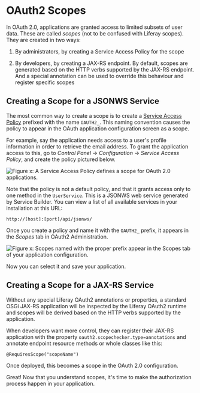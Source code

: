 # OAuth2 Scopes 

In OAuth 2.0, applications are granted access to limited subsets of user data.
These are called *scopes* (not to be confused with Liferay scopes). They are
created in two ways: 

1.  By administrators, by creating a Service Access Policy for the scope

2.  By developers, by creating a JAX-RS endpoint. By default, scopes are 
	generated based on the HTTP verbs supported by the JAX-RS endpoint. 
	And a special annotation can be used to override this behaviour and register
	specific scopes

## Creating a Scope for a JSONWS Service

The most common way to create a scope is to create a 
[Service Access Policy](/discover/deployment/-/knowledge_base/7-1/service-access-policies)
prefixed with the name `OAUTH2_`. This naming convention causes the policy to appear
in the OAuth application configuration screen as a scope. 

For example, say the application needs access to a user's profile information in
order to retrieve the email address. To grant the application access to this, go
to *Control Panel* &rarr; *Configuration* &rarr; *Service Access Policy*, and
create the policy pictured below. 

![Figure x: A Service Access Policy defines a scope for OAuth 2.0 applications.](../../images/oauth-service-access-policy.png)

Note that the policy is not a default policy, and that it grants access only to
one method in the `UserService`. This is a JSONWS web service generated by
Service Builder. You can view a list of all available services in your
installation at this URL: 

    http://[host]:[port]/api/jsonws/

Once you create a policy and name it with the `OAUTH2_` prefix, it appears in
the *Scopes* tab in OAuth2 Administration. 

![Figure x: Scopes named with the proper prefix appear in the Scopes tab of your application configuration.](../../images/oauth-scopes-tab.png)

Now you can select it and save your application. 

## Creating a Scope for a JAX-RS Service

Without any special Liferay OAuth2 annotations or properties, a standard OSGi 
JAX-RS application will be inspected by the Liferay OAuth2 runtime and scopes 
will be derived based on the HTTP verbs supported by the application.

When developers want more control, they can register their JAX-RS application 
with the property `oauth2.scopechecker.type=annotations` and annotate endpoint 
resource methods or whole classes like this:

    @RequiresScope("scopeName")

Once deployed, this becomes a scope in the OAuth 2.0 configuration. 

Great! Now that you understand scopes, it's time to make the authorization
process happen in your application. 
